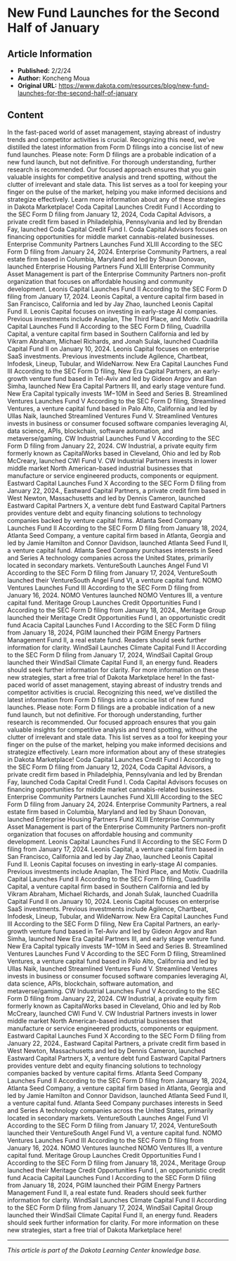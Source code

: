 # New Fund Launches for the Second Half of January

## Article Information
- **Published:** 2/2/24
- **Author:** Koncheng Moua
- **Original URL:** https://www.dakota.com/resources/blog/new-fund-launches-for-the-second-half-of-january

## Content

In the fast-paced world of asset management, staying abreast of industry trends and competitor activities is crucial. Recognizing this need, we’ve distilled the latest information from Form D filings into a concise list of new fund launches. Please note: Form D filings are a probable indication of a new fund launch, but not definitive. For thorough understanding, further research is recommended. Our focused approach ensures that you gain valuable insights for competitive analysis and trend spotting, without the clutter of irrelevant and stale data. This list serves as a tool for keeping your finger on the pulse of the market, helping you make informed decisions and strategize effectively. Learn more information about any of these strategies in Dakota Marketplace! Coda Capital Launches Credit Fund I According to the SEC Form D filing from January 12, 2024, Coda Capital Advisors, a private credit firm based in Philadelphia, Pennsylvania and led by Brendan Fay, launched Coda Capital Credit Fund I. Coda Capital Advisors focuses on financing opportunities for middle market cannabis-related businesses. Enterprise Community Partners Launches Fund XLIII According to the SEC Form D filing from January 24, 2024. Enterprise Community Partners, a real estate firm based in Columbia, Maryland and led by Shaun Donovan, launched Enterprise Housing Partners Fund XLIII Enterprise Community Asset Management is part of the Enterprise Community Partners non-profit organization that focuses on affordable housing and community development. Leonis Capital Launches Fund II According to the SEC Form D filing from January 17, 2024. Leonis Capital, a venture capital firm based in San Francisco, California and led by Jay Zhao, launched Leonis Capital Fund II. Leonis Capital focuses on investing in early-stage AI companies. Previous investments include Anaplan, The Third Place, and Motiv. Cuadrilla Capital Launches Fund II According to the SEC Form D filing, Cuadrilla Capital, a venture capital firm based in Southern California and led by Vikram Abraham, Michael Richards, and Jonah Sulak, launched Cuadrilla Capital Fund II on January 10, 2024. Leonis Capital focuses on enterprise SaaS investments. Previous investments include Agilence, Chartbeat, Infodesk, Lineup, Tubular, and WideNarrow. New Era Capital Launches Fund III According to the SEC Form D filing, New Era Capital Partners, an early-growth venture fund based in Tel-Aviv and led by Gideon Argov and Ran Simha, launched New Era Capital Partners III, and early stage venture fund. New Era Capital typically invests $1M-$10M in Seed and Series B. Streamlined Ventures Launches Fund V According to the SEC Form D filing, Streamlined Ventures, a venture capital fund based in Palo Alto, California and led by Ullas Naik, launched Streamlined Ventures Fund V. Streamlined Ventures invests in business or consumer focused software companies leveraging AI, data science, APIs, blockchain, software automation, and metaverse/gaming. CW Industrial Launches Fund V According to the SEC Form D filing from January 22, 2024. CW Industrial, a private equity firm formerly known as CapitalWorks based in Cleveland, Ohio and led by Rob McCreary, launched CWI Fund V. CW Industrial Partners invests in lower middle market North American-based industrial businesses that manufacture or service engineered products, components or equipment. Eastward Capital Launches Fund X According to the SEC Form D filing from January 22, 2024., Eastward Capital Partners, a private credit firm based in West Newton, Massachusetts and led by Dennis Cameron, launched Eastward Capital Partners X, a venture debt fund Eastward Capital Partners provides venture debt and equity financing solutions to technology companies backed by venture capital firms. Atlanta Seed Company Launches Fund II According to the SEC Form D filing from January 18, 2024, Atlanta Seed Company, a venture capital firm based in Atlanta, Georgia and led by Jamie Hamilton and Connor Davidson, launched Atlanta Seed Fund II, a venture capital fund. Atlanta Seed Company purchases interests in Seed and Series A technology companies across the United States, primarily located in secondary markets. VentureSouth Launches Angel Fund VI According to the SEC Form D filing from January 17, 2024, VentureSouth launched their VentureSouth Angel Fund VI, a venture capital fund. NOMO Ventures Launches Fund III According to the SEC Form D filing from January 16, 2024. NOMO Ventures launched NOMO Ventures III, a venture capital fund. Meritage Group Launches Credit Opportunities Fund I According to the SEC Form D filing from January 18, 2024., Meritage Group launched their Meritage Credit Opportunities Fund I, an opportunistic credit fund Acacia Capital Launches Fund I According to the SEC Form D filing from January 18, 2024, PGIM launched their PGIM Energy Partners Management Fund II, a real estate fund. Readers should seek further information for clarity. WindSail Launches Climate Capital Fund II According to the SEC Form D filing from January 17, 2024, WindSail Capital Group launched their WindSail Climate Capital Fund II, an energy fund. Readers should seek further information for clarity. For more information on these new strategies, start a free trial of Dakota Marketplace here! In the fast-paced world of asset management, staying abreast of industry trends and competitor activities is crucial. Recognizing this need, we’ve distilled the latest information from Form D filings into a concise list of new fund launches. Please note: Form D filings are a probable indication of a new fund launch, but not definitive. For thorough understanding, further research is recommended. Our focused approach ensures that you gain valuable insights for competitive analysis and trend spotting, without the clutter of irrelevant and stale data. This list serves as a tool for keeping your finger on the pulse of the market, helping you make informed decisions and strategize effectively. Learn more information about any of these strategies in Dakota Marketplace! Coda Capital Launches Credit Fund I According to the SEC Form D filing from January 12, 2024, Coda Capital Advisors, a private credit firm based in Philadelphia, Pennsylvania and led by Brendan Fay, launched Coda Capital Credit Fund I. Coda Capital Advisors focuses on financing opportunities for middle market cannabis-related businesses. Enterprise Community Partners Launches Fund XLIII According to the SEC Form D filing from January 24, 2024. Enterprise Community Partners, a real estate firm based in Columbia, Maryland and led by Shaun Donovan, launched Enterprise Housing Partners Fund XLIII Enterprise Community Asset Management is part of the Enterprise Community Partners non-profit organization that focuses on affordable housing and community development. Leonis Capital Launches Fund II According to the SEC Form D filing from January 17, 2024. Leonis Capital, a venture capital firm based in San Francisco, California and led by Jay Zhao, launched Leonis Capital Fund II. Leonis Capital focuses on investing in early-stage AI companies. Previous investments include Anaplan, The Third Place, and Motiv. Cuadrilla Capital Launches Fund II According to the SEC Form D filing, Cuadrilla Capital, a venture capital firm based in Southern California and led by Vikram Abraham, Michael Richards, and Jonah Sulak, launched Cuadrilla Capital Fund II on January 10, 2024. Leonis Capital focuses on enterprise SaaS investments. Previous investments include Agilence, Chartbeat, Infodesk, Lineup, Tubular, and WideNarrow. New Era Capital Launches Fund III According to the SEC Form D filing, New Era Capital Partners, an early-growth venture fund based in Tel-Aviv and led by Gideon Argov and Ran Simha, launched New Era Capital Partners III, and early stage venture fund. New Era Capital typically invests $1M-$10M in Seed and Series B. Streamlined Ventures Launches Fund V According to the SEC Form D filing, Streamlined Ventures, a venture capital fund based in Palo Alto, California and led by Ullas Naik, launched Streamlined Ventures Fund V. Streamlined Ventures invests in business or consumer focused software companies leveraging AI, data science, APIs, blockchain, software automation, and metaverse/gaming. CW Industrial Launches Fund V According to the SEC Form D filing from January 22, 2024. CW Industrial, a private equity firm formerly known as CapitalWorks based in Cleveland, Ohio and led by Rob McCreary, launched CWI Fund V. CW Industrial Partners invests in lower middle market North American-based industrial businesses that manufacture or service engineered products, components or equipment. Eastward Capital Launches Fund X According to the SEC Form D filing from January 22, 2024., Eastward Capital Partners, a private credit firm based in West Newton, Massachusetts and led by Dennis Cameron, launched Eastward Capital Partners X, a venture debt fund Eastward Capital Partners provides venture debt and equity financing solutions to technology companies backed by venture capital firms. Atlanta Seed Company Launches Fund II According to the SEC Form D filing from January 18, 2024, Atlanta Seed Company, a venture capital firm based in Atlanta, Georgia and led by Jamie Hamilton and Connor Davidson, launched Atlanta Seed Fund II, a venture capital fund. Atlanta Seed Company purchases interests in Seed and Series A technology companies across the United States, primarily located in secondary markets. VentureSouth Launches Angel Fund VI According to the SEC Form D filing from January 17, 2024, VentureSouth launched their VentureSouth Angel Fund VI, a venture capital fund. NOMO Ventures Launches Fund III According to the SEC Form D filing from January 16, 2024. NOMO Ventures launched NOMO Ventures III, a venture capital fund. Meritage Group Launches Credit Opportunities Fund I According to the SEC Form D filing from January 18, 2024., Meritage Group launched their Meritage Credit Opportunities Fund I, an opportunistic credit fund Acacia Capital Launches Fund I According to the SEC Form D filing from January 18, 2024, PGIM launched their PGIM Energy Partners Management Fund II, a real estate fund. Readers should seek further information for clarity. WindSail Launches Climate Capital Fund II According to the SEC Form D filing from January 17, 2024, WindSail Capital Group launched their WindSail Climate Capital Fund II, an energy fund. Readers should seek further information for clarity. For more information on these new strategies, start a free trial of Dakota Marketplace here!

---

*This article is part of the Dakota Learning Center knowledge base.*